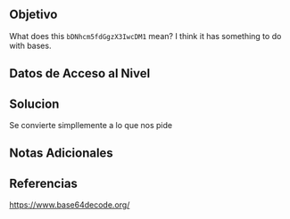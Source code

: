 ## Objetivo

What does this `bDNhcm5fdGgzX3IwcDM1` mean? I think it has something to do with bases.

## Datos de Acceso al Nivel


## Solucion

Se convierte simpllemente a lo que nos pide

## Notas Adicionales



## Referencias
https://www.base64decode.org/

